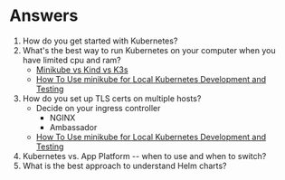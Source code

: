 # Answers 

1. How do you get started with Kubernetes? 
1. What's the best way to run Kubernetes on your computer when you have limited cpu and ram?
    - [Minikube vs Kind vs K3s](https://www.youtube.com/watch?v=NP_EcjzoJv8)
    - [How To Use minikube for Local Kubernetes Development and Testing](https://www.digitalocean.com/community/tutorials/how-to-use-minikube-for-local-kubernetes-development-and-testing)
1. How do you set up TLS certs on multiple hosts?
    - Decide on your ingress controller 
        - NGINX 
        - Ambassador  
    - [How To Use minikube for Local Kubernetes Development and Testing](https://github.com/digitalocean/Kubernetes-Starter-Kit-Developers/blob/main/03-setup-ingress-controller/guides/wildcard_certificates.md)
1. Kubernetes vs. App Platform -- when to use and when to switch?
1. What is the best approach to understand Helm charts? 